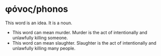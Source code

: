 # φόνος/phonos
This word is an idea. It is a noun.
* This word can mean murder. Murder is the act of intentionally and unlawfully killing someone. 
* This word can mean slaughter. Slaughter is the act of intentionally and unlawfully killing many people. 
